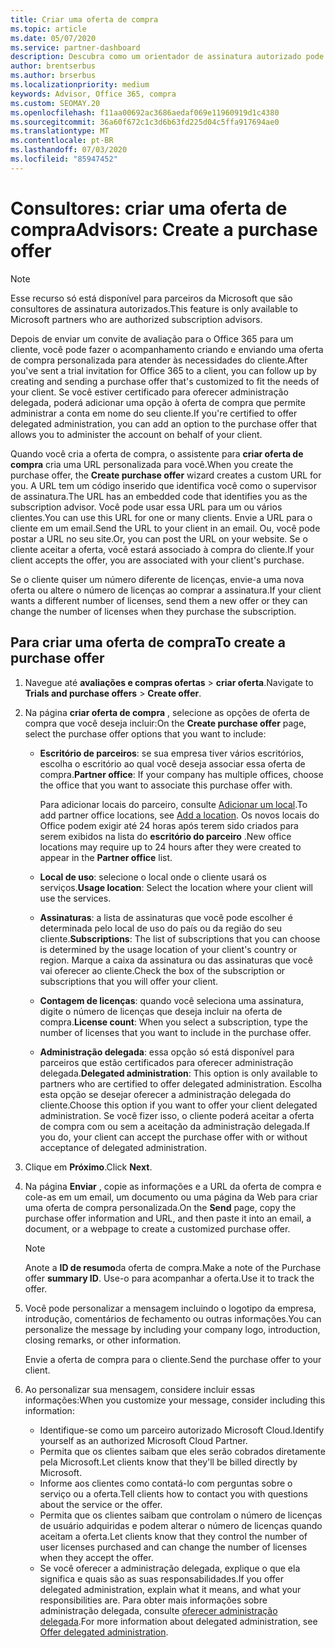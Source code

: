 ```yaml
---
title: Criar uma oferta de compra
ms.topic: article
ms.date: 05/07/2020
ms.service: partner-dashboard
description: Descubra como um orientador de assinatura autorizado pode usar o Partner Center para criar uma oferta de compra e uma URL personalizada para incluir em convites de avaliação do Office 365.
author: brentserbus
ms.author: brserbus
ms.localizationpriority: medium
keywords: Advisor, Office 365, compra
ms.custom: SEOMAY.20
ms.openlocfilehash: f11aa00692ac3686aedaf069e11960919d1c4380
ms.sourcegitcommit: 36a60f672c1c3d6b63fd225d04c5ffa917694ae0
ms.translationtype: MT
ms.contentlocale: pt-BR
ms.lasthandoff: 07/03/2020
ms.locfileid: "85947452"
---
```

# <a name="advisors-create-a-purchase-offer"></a><span data-ttu-id="eebba-104">Consultores: criar uma oferta de compra</span><span class="sxs-lookup"><span data-stu-id="eebba-104">Advisors: Create a purchase offer</span></span>

> [!NOTE]
> <span data-ttu-id="eebba-105">Esse recurso só está disponível para parceiros da Microsoft que são consultores de assinatura autorizados.</span><span class="sxs-lookup"><span data-stu-id="eebba-105">This feature is only available to Microsoft partners who are authorized subscription advisors.</span></span>

<span data-ttu-id="eebba-106">Depois de enviar um convite de avaliação para o Office 365 para um cliente, você pode fazer o acompanhamento criando e enviando uma oferta de compra personalizada para atender às necessidades do cliente.</span><span class="sxs-lookup"><span data-stu-id="eebba-106">After you've sent a trial invitation for Office 365 to a client, you can follow up by creating and sending a purchase offer that's customized to fit the needs of your client.</span></span> <span data-ttu-id="eebba-107">Se você estiver certificado para oferecer administração delegada, poderá adicionar uma opção à oferta de compra que permite administrar a conta em nome do seu cliente.</span><span class="sxs-lookup"><span data-stu-id="eebba-107">If you're certified to offer delegated administration, you can add an option to the purchase offer that allows you to administer the account on behalf of your client.</span></span>

<span data-ttu-id="eebba-108">Quando você cria a oferta de compra, o assistente para **criar oferta de compra** cria uma URL personalizada para você.</span><span class="sxs-lookup"><span data-stu-id="eebba-108">When you create the purchase offer, the **Create purchase offer** wizard creates a custom URL for you.</span></span> <span data-ttu-id="eebba-109">A URL tem um código inserido que identifica você como o supervisor de assinatura.</span><span class="sxs-lookup"><span data-stu-id="eebba-109">The URL has an embedded code that identifies you as the subscription advisor.</span></span> <span data-ttu-id="eebba-110">Você pode usar essa URL para um ou vários clientes.</span><span class="sxs-lookup"><span data-stu-id="eebba-110">You can use this URL for one or many clients.</span></span> <span data-ttu-id="eebba-111">Envie a URL para o cliente em um email.</span><span class="sxs-lookup"><span data-stu-id="eebba-111">Send the URL to your client in an email.</span></span> <span data-ttu-id="eebba-112">Ou, você pode postar a URL no seu site.</span><span class="sxs-lookup"><span data-stu-id="eebba-112">Or, you can post the URL on your website.</span></span> <span data-ttu-id="eebba-113">Se o cliente aceitar a oferta, você estará associado à compra do cliente.</span><span class="sxs-lookup"><span data-stu-id="eebba-113">If your client accepts the offer, you are associated with your client's purchase.</span></span>

<span data-ttu-id="eebba-114">Se o cliente quiser um número diferente de licenças, envie-a uma nova oferta ou altere o número de licenças ao comprar a assinatura.</span><span class="sxs-lookup"><span data-stu-id="eebba-114">If your client wants a different number of licenses, send them a new offer or they can change the number of licenses when they purchase the subscription.</span></span>

## <a name="to-create-a-purchase-offer"></a><span data-ttu-id="eebba-115">Para criar uma oferta de compra</span><span class="sxs-lookup"><span data-stu-id="eebba-115">To create a purchase offer</span></span>

1. <span data-ttu-id="eebba-116">Navegue até **avaliações e compras ofertas**  >  **criar oferta**.</span><span class="sxs-lookup"><span data-stu-id="eebba-116">Navigate to **Trials and purchase offers** > **Create offer**.</span></span>

2. <span data-ttu-id="eebba-117">Na página **criar oferta de compra** , selecione as opções de oferta de compra que você deseja incluir:</span><span class="sxs-lookup"><span data-stu-id="eebba-117">On the **Create purchase offer** page, select the purchase offer options that you want to include:</span></span>

    - <span data-ttu-id="eebba-118">**Escritório de parceiros**: se sua empresa tiver vários escritórios, escolha o escritório ao qual você deseja associar essa oferta de compra.</span><span class="sxs-lookup"><span data-stu-id="eebba-118">**Partner office**: If your company has multiple offices, choose the office that you want to associate this purchase offer with.</span></span>

        <span data-ttu-id="eebba-119">Para adicionar locais do parceiro, consulte [Adicionar um local](manage-locations.md).</span><span class="sxs-lookup"><span data-stu-id="eebba-119">To add partner office locations, see [Add a location](manage-locations.md).</span></span> <span data-ttu-id="eebba-120">Os novos locais do Office podem exigir até 24 horas após terem sido criados para serem exibidos na lista do **escritório do parceiro** .</span><span class="sxs-lookup"><span data-stu-id="eebba-120">New office locations may require up to 24 hours after they were created to appear in the **Partner office** list.</span></span>

    - <span data-ttu-id="eebba-121">**Local de uso**: selecione o local onde o cliente usará os serviços.</span><span class="sxs-lookup"><span data-stu-id="eebba-121">**Usage location**: Select the location where your client will use the services.</span></span>
    - <span data-ttu-id="eebba-122">**Assinaturas**: a lista de assinaturas que você pode escolher é determinada pelo local de uso do país ou da região do seu cliente.</span><span class="sxs-lookup"><span data-stu-id="eebba-122">**Subscriptions**: The list of subscriptions that you can choose is determined by the usage location of your client's country or region.</span></span> <span data-ttu-id="eebba-123">Marque a caixa da assinatura ou das assinaturas que você vai oferecer ao cliente.</span><span class="sxs-lookup"><span data-stu-id="eebba-123">Check the box of the subscription or subscriptions that you will offer your client.</span></span>
    - <span data-ttu-id="eebba-124">**Contagem de licenças**: quando você seleciona uma assinatura, digite o número de licenças que deseja incluir na oferta de compra.</span><span class="sxs-lookup"><span data-stu-id="eebba-124">**License count**: When you select a subscription, type the number of licenses that you want to include in the purchase offer.</span></span>
    - <span data-ttu-id="eebba-125">**Administração delegada**: essa opção só está disponível para parceiros que estão certificados para oferecer administração delegada.</span><span class="sxs-lookup"><span data-stu-id="eebba-125">**Delegated administration**: This option is only available to partners who are certified to offer delegated administration.</span></span> <span data-ttu-id="eebba-126">Escolha esta opção se desejar oferecer a administração delegada do cliente.</span><span class="sxs-lookup"><span data-stu-id="eebba-126">Choose this option if you want to offer your client delegated administration.</span></span> <span data-ttu-id="eebba-127">Se você fizer isso, o cliente poderá aceitar a oferta de compra com ou sem a aceitação da administração delegada.</span><span class="sxs-lookup"><span data-stu-id="eebba-127">If you do, your client can accept the purchase offer with or without acceptance of delegated administration.</span></span>

3. <span data-ttu-id="eebba-128">Clique em **Próximo**.</span><span class="sxs-lookup"><span data-stu-id="eebba-128">Click **Next**.</span></span>

4. <span data-ttu-id="eebba-129">Na página **Enviar** , copie as informações e a URL da oferta de compra e cole-as em um email, um documento ou uma página da Web para criar uma oferta de compra personalizada.</span><span class="sxs-lookup"><span data-stu-id="eebba-129">On the **Send** page, copy the purchase offer information and URL, and then paste it into an email, a document, or a webpage to create a customized purchase offer.</span></span>

    > [!NOTE]
    > <span data-ttu-id="eebba-130">Anote a **ID de resumo**da oferta de compra.</span><span class="sxs-lookup"><span data-stu-id="eebba-130">Make a note of the Purchase offer **summary ID**.</span></span> <span data-ttu-id="eebba-131">Use-o para acompanhar a oferta.</span><span class="sxs-lookup"><span data-stu-id="eebba-131">Use it to track the offer.</span></span>

5. <span data-ttu-id="eebba-132">Você pode personalizar a mensagem incluindo o logotipo da empresa, introdução, comentários de fechamento ou outras informações.</span><span class="sxs-lookup"><span data-stu-id="eebba-132">You can personalize the message by including your company logo, introduction, closing remarks, or other information.</span></span>

    <span data-ttu-id="eebba-133">Envie a oferta de compra para o cliente.</span><span class="sxs-lookup"><span data-stu-id="eebba-133">Send the purchase offer to your client.</span></span>

6. <span data-ttu-id="eebba-134">Ao personalizar sua mensagem, considere incluir essas informações:</span><span class="sxs-lookup"><span data-stu-id="eebba-134">When you customize your message, consider including this information:</span></span>

    - <span data-ttu-id="eebba-135">Identifique-se como um parceiro autorizado Microsoft Cloud.</span><span class="sxs-lookup"><span data-stu-id="eebba-135">Identify yourself as an authorized Microsoft Cloud Partner.</span></span>
    - <span data-ttu-id="eebba-136">Permita que os clientes saibam que eles serão cobrados diretamente pela Microsoft.</span><span class="sxs-lookup"><span data-stu-id="eebba-136">Let clients know that they'll be billed directly by Microsoft.</span></span>
    - <span data-ttu-id="eebba-137">Informe aos clientes como contatá-lo com perguntas sobre o serviço ou a oferta.</span><span class="sxs-lookup"><span data-stu-id="eebba-137">Tell clients how to contact you with questions about the service or the offer.</span></span>
    - <span data-ttu-id="eebba-138">Permita que os clientes saibam que controlam o número de licenças de usuário adquiridas e podem alterar o número de licenças quando aceitam a oferta.</span><span class="sxs-lookup"><span data-stu-id="eebba-138">Let clients know that they control the number of user licenses purchased and can change the number of licenses when they accept the offer.</span></span>
    - <span data-ttu-id="eebba-139">Se você oferecer a administração delegada, explique o que ela significa e quais são as suas responsabilidades.</span><span class="sxs-lookup"><span data-stu-id="eebba-139">If you offer delegated administration, explain what it means, and what your responsibilities are.</span></span> <span data-ttu-id="eebba-140">Para obter mais informações sobre administração delegada, consulte [oferecer administração delegada](customers-revoke-admin-privileges.md).</span><span class="sxs-lookup"><span data-stu-id="eebba-140">For more information about delegated administration, see [Offer delegated administration](customers-revoke-admin-privileges.md).</span></span>
